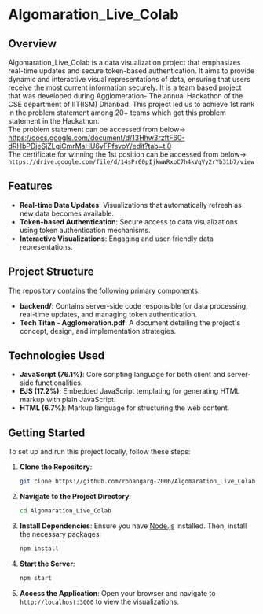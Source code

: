 # Algomaration_Live_Colab

## Overview
Algomaration_Live_Colab is a data visualization project that emphasizes real-time updates and secure token-based authentication. It aims to provide dynamic and interactive visual representations of data, ensuring that users receive the most current information securely.
It is a team based project that was developed during Agglomeration- The annual Hackathon of the CSE department of IIT(ISM) Dhanbad. This project led us to achieve 1st rank in the problem statement among 20+ teams which got this problem statement in the Hackathon.<br>
The problem statement can be accessed from below-><br>
https://docs.google.com/document/d/13Hhw3rzftF60-dRHbPDjeSjZLgiCmrMaHU6yFPfsvoY/edit?tab=t.0<br>
The certificate for winning the 1st position can be accessed from below-><br>
`https://drive.google.com/file/d/14sPr60pIjkwWRxoC7h4kVqVy2rYb31b7/view`<br>
## Features
- **Real-time Data Updates**: Visualizations that automatically refresh as new data becomes available.
- **Token-based Authentication**: Secure access to data visualizations using token authentication mechanisms.
- **Interactive Visualizations**: Engaging and user-friendly data representations.

## Project Structure
The repository contains the following primary components:
- **backend/**: Contains server-side code responsible for data processing, real-time updates, and managing token authentication.
- **Tech Titan - Agglomeration.pdf**: A document detailing the project's concept, design, and implementation strategies.

## Technologies Used
- **JavaScript (76.1%)**: Core scripting language for both client and server-side functionalities.
- **EJS (17.2%)**: Embedded JavaScript templating for generating HTML markup with plain JavaScript.
- **HTML (6.7%)**: Markup language for structuring the web content.

## Getting Started
To set up and run this project locally, follow these steps:

1. **Clone the Repository**:
   ```bash
   git clone https://github.com/rohangarg-2006/Algomaration_Live_Colab.git
   ```
2. **Navigate to the Project Directory**:
   ```bash
   cd Algomaration_Live_Colab
   ```
3. **Install Dependencies**:
   Ensure you have [Node.js](https://nodejs.org/) installed. Then, install the necessary packages:
   ```bash
   npm install
   ```
4. **Start the Server**:
   ```bash
   npm start
   ```
5. **Access the Application**:
   Open your browser and navigate to `http://localhost:3000` to view the visualizations.
